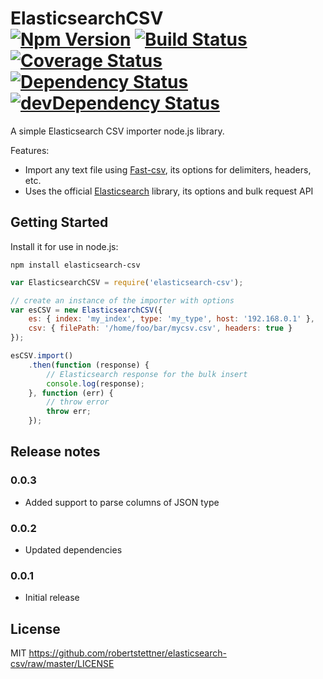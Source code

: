 ElasticsearchCSV<br/>[![Npm Version](https://img.shields.io/npm/v/elasticsearch-csv.svg)](https://www.npmjs.com/package/elasticsearch-csv) [![Build Status](https://secure.travis-ci.org/robertstettner/elasticsearch-csv.svg?branch=master)](http://travis-ci.org/robertstettner/elasticsearch-csv) [![Coverage Status](https://coveralls.io/repos/robertstettner/elasticsearch-csv/badge.svg)](https://coveralls.io/r/robertstettner/elasticsearch-csv) [![Dependency Status](https://david-dm.org/robertstettner/elasticsearch-csv.svg)](https://david-dm.org/robertstettner/elasticsearch-csv) [![devDependency Status](https://david-dm.org/robertstettner/elasticsearch-csv/dev-status.svg)](https://david-dm.org/robertstettner/elasticsearch-csv#info=devDependencies)
==============================================================================================================================================================================================================================================================================================================================================================================================================================================================================================================================================================================================================================================================================================================================================================================
A simple Elasticsearch CSV importer node.js library.

Features:
- Import any text file using [Fast-csv](https://github.com/C2FO/fast-csv), its options for delimiters, headers, etc.
- Uses the official [Elasticsearch](https://github.com/elastic/elasticsearch-js) library, its options and bulk request API

## Getting Started

Install it for use in node.js:
```
npm install elasticsearch-csv
```

```javascript
var ElasticsearchCSV = require('elasticsearch-csv');

// create an instance of the importer with options
var esCSV = new ElasticsearchCSV({
    es: { index: 'my_index', type: 'my_type', host: '192.168.0.1' },
    csv: { filePath: '/home/foo/bar/mycsv.csv', headers: true }
});

esCSV.import()
    .then(function (response) {
        // Elasticsearch response for the bulk insert
        console.log(response);
    }, function (err) {
        // throw error
        throw err;
    });
```

## Release notes

### 0.0.3
- Added support to parse columns of JSON type

### 0.0.2
- Updated dependencies

### 0.0.1
- Initial release

## License

MIT <https://github.com/robertstettner/elasticsearch-csv/raw/master/LICENSE>

